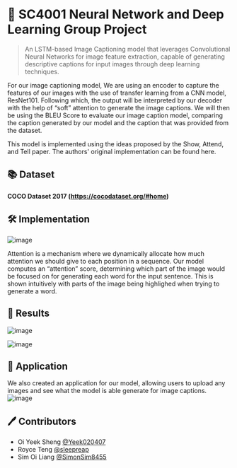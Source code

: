 # 🧠 SC4001 Neural Network and Deep Learning Group Project
> An LSTM-based Image Captioning model that leverages Convolutional Neural Networks for image feature extraction, capable of generating descriptive captions for input images through deep learning techniques. 

For our image captioning model, We are using an encoder to capture the features of our images with the use of transfer learning from a CNN model, ResNet101. Following which, the output will be interpreted by our decoder with the help of “soft” attention to generate the image captions. We will then be using the BLEU Score to evaluate our image caption model, comparing the caption generated by our model and the caption that was provided from the dataset.

This model is implemented using the ideas proposed by the Show, Attend, and Tell paper. The authors' original implementation can be found here.

## 📚 Dataset
####  COCO Dataset 2017 (https://cocodataset.org/#home)

## 🛠️ Implementation 
![image](https://github.com/Yeek020407/LSTM-Image-Captioning-Model/assets/98008874/9ef234e9-368f-4e4e-b77a-649dae066dcb)

Attention is a mechanism where we dynamically allocate how much attention we should give to each position in a sequence. Our model computes an “attention” score, determining which part of the image would be focused on for generating each word for the input sentence. This is shown intuitively with parts of the image being highlighed when trying to generate a word. 

## 💯 Results
![image](https://github.com/Yeek020407/LSTM-Image-Captioning-Model/assets/98008874/8eb9c260-ae73-4a8c-8207-24291240dfec)

![image](https://github.com/Yeek020407/LSTM-Image-Captioning-Model/assets/98008874/a98587e2-50aa-44cf-88de-c14bbd1e7b08)

## 🎯 Application
We also created an application for our model, allowing users to upload any images and see what the model is able generate for image captions. 
![image](https://github.com/Yeek020407/LSTM-Image-Captioning-Model/assets/98008874/56739e01-3c72-4f4c-a673-9ddaa82616cf)

## 🖊️ Contributors
* Oi Yeek Sheng [@Yeek020407](https://github.com/Yeek020407)
* Royce Teng [@sleepreap](https://github.com/sleepreap)
* Sim Oi Liang [@SimonSim8455](https://github.com/SimonSim8455)
